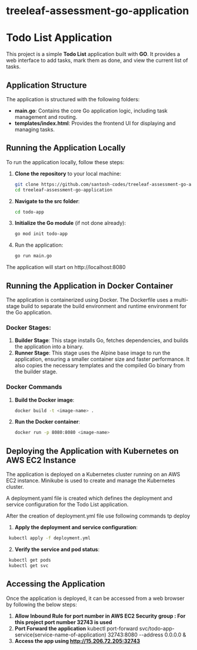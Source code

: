 # treeleaf-assessment-go-application

# Todo List Application

This project is a simple **Todo List** application built with **GO**. It provides a web interface to add tasks, mark them as done, and view the current list of tasks.

## Application Structure

The application is structured with the following folders:

- **main.go**: Contains the core Go application logic, including task management and routing.
- **templates/index.html**: Provides the frontend UI for displaying and managing tasks.

## Running the Application Locally

To run the application locally, follow these steps:

1. **Clone the repository** to your local machine:

   ```bash
   git clone https://github.com/santosh-codes/treeleaf-assessment-go-application
   cd treeleaf-assessment-go-application

   ```

2. **Navigate to the src folder**:

   ```bash
   cd todo-app

   ```

3. **Initialize the Go module** (if not done already):

   ```bash
   go mod init todo-app

   ```

4. Run the application:

   ```bash
   go run main.go

   ```

The application will start on http://localhost:8080

## Running the Application in Docker Container

The application is containerized using Docker. The Dockerfile uses a multi-stage build to separate the build environment and runtime environment for the Go application.

### Docker Stages:

1. **Builder Stage**: This stage installs Go, fetches dependencies, and builds the application into a binary.
2. **Runner Stage**: This stage uses the Alpine base image to run the application, ensuring a smaller container size and faster performance. It also copies the necessary templates and the compiled Go binary from the builder stage.

### Docker Commands

1. **Build the Docker image**:

   ```bash
   docker build -t <image-name> .
   ```

2. **Run the Docker container**:

   ```bash
   docker run -p 8080:8080 <image-name>

   ```

## Deploying the Application with Kubernetes on AWS EC2 Instance

The application is deployed on a Kubernetes cluster running on an AWS EC2 instance. Minikube is used to create and manage the Kubernetes cluster.

A deployment.yaml file is created which defines the deployment and service configuration for the Todo List application.

After the creation of deployment.yml file use following commands tp deploy

1. **Apply the deployment and service configuration**:

```bash
 kubectl apply -f deployment.yml

```

2. **Verify the service and pod status**:

```bash
 kubectl get pods
 kubectl get svc

```

## Accessing the Application

Once the application is deployed, it can be accessed from a web browser by following the below steps:

1. **Allow Inbound Rule for port number in AWS EC2 Security group : For this project port number 32743 is used**
2. **Port Forward the application**
   kubectl port-forward svc/todo-app-service(service-name-of-application) 32743:8080 --address 0.0.0.0 &
3. **Access the app using http://15.206.72.205:32743**
